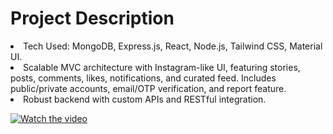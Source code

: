 <h1>Project Description</h1>
<li>Tech Used: MongoDB, Express.js, React, Node.js, Tailwind CSS, Material UI.</li>
<li>Scalable MVC architecture with Instagram-like UI, featuring stories, posts, comments, likes, notifications, and curated feed. Includes public/private accounts, email/OTP verification, and report feature.</li>
<li>Robust backend with custom APIs and RESTful integration.</li>


[![Watch the video](https://github.com/user-attachments/assets/805fc33b-66fe-4056-960e-c054e0979bcc)](https://youtu.be/hal-K0-5fZ0?si=4BqmB6LtOFv3JinP)
